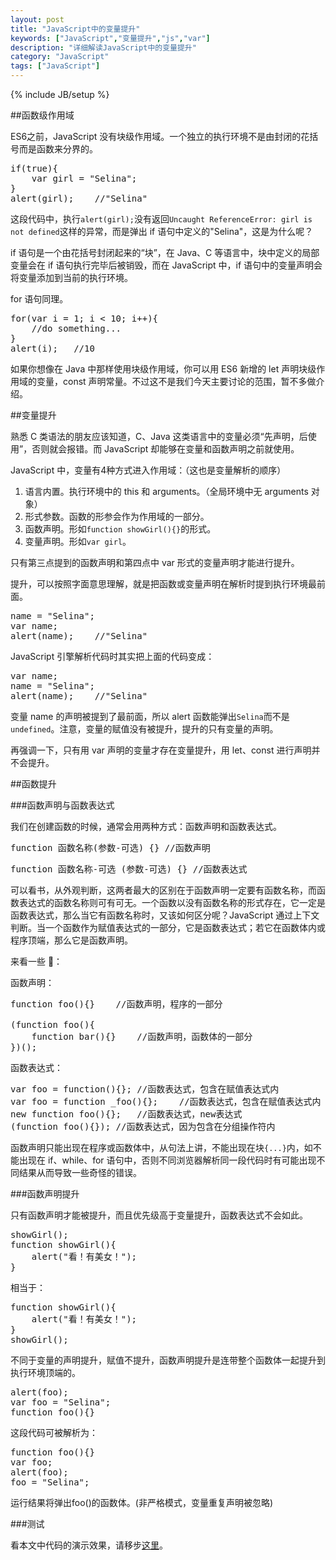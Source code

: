 ```yaml
---
layout: post
title: "JavaScript中的变量提升"
keywords: ["JavaScript","变量提升","js","var"]
description: "详细解读JavaScript中的变量提升"
category: "JavaScript"
tags: ["JavaScript"]
---
```

{% include JB/setup %}

##函数级作用域

ES6之前，JavaScript 没有块级作用域。一个独立的执行环境不是由封闭的花括号而是函数来分界的。

<pre>
if(true){
    var girl = "Selina";
}
alert(girl);	//"Selina"
</pre>

这段代码中，执行`alert(girl);`没有返回`Uncaught ReferenceError: girl is not defined`这样的异常，而是弹出 if 语句中定义的"Selina"，这是为什么呢？

if 语句是一个由花括号封闭起来的“块”，在 Java、C 等语言中，块中定义的局部变量会在 if 语句执行完毕后被销毁，而在 JavaScript 中，if 语句中的变量声明会将变量添加到当前的执行环境。

for 语句同理。

<pre>
for(var i = 1; i < 10; i++){
    //do something...
}
alert(i);	//10
</pre>

如果你想像在 Java 中那样使用块级作用域，你可以用 ES6 新增的 let 声明块级作用域的变量，const 声明常量。不过这不是我们今天主要讨论的范围，暂不多做介绍。

##变量提升

熟悉 C 类语法的朋友应该知道，C、Java 这类语言中的变量必须“先声明，后使用”，否则就会报错。而 JavaScript 却能够在变量和函数声明之前就使用。

JavaScript 中，变量有4种方式进入作用域：（这也是变量解析的顺序）

1. 语言内置。执行环境中的 this 和 arguments。（全局环境中无 arguments 对象）
2. 形式参数。函数的形参会作为作用域的一部分。
3. 函数声明。形如`function showGirl(){}`的形式。
4. 变量声明。形如`var girl`。

只有第三点提到的函数声明和第四点中 var 形式的变量声明才能进行提升。

提升，可以按照字面意思理解，就是把函数或变量声明在解析时提到执行环境最前面。

<pre>
name = "Selina";
var name;
alert(name);	//"Selina"
</pre>

JavaScript 引擎解析代码时其实把上面的代码变成：

<pre>
var name;
name = "Selina";
alert(name);	//"Selina"
</pre>

变量 name 的声明被提到了最前面，所以 alert 函数能弹出`Selina`而不是`undefined`。注意，变量的赋值没有被提升，提升的只有变量的声明。

再强调一下，只有用 var 声明的变量才存在变量提升，用 let、const 进行声明并不会提升。

##函数提升

###函数声明与函数表达式

我们在创建函数的时候，通常会用两种方式：函数声明和函数表达式。

<pre>
function 函数名称(参数-可选) {}	//函数声明
</pre>

<pre>
function 函数名称-可选 (参数-可选) {}	//函数表达式
</pre>

可以看书，从外观判断，这两者最大的区别在于函数声明一定要有函数名称，而函数表达式的函数名称则可有可无。一个函数以没有函数名称的形式存在，它一定是函数表达式，那么当它有函数名称时，又该如何区分呢？JavaScript 通过上下文判断。当一个函数作为赋值表达式的一部分，它是函数表达式；若它在函数体内或程序顶端，那么它是函数声明。

来看一些 🌰：

函数声明：

<pre>
function foo(){}	//函数声明，程序的一部分

(function foo(){
	function bar(){}	//函数声明，函数体的一部分
})();
</pre>

函数表达式：

<pre>
var foo = function(){};	//函数表达式，包含在赋值表达式内
var foo = function _foo(){};	//函数表达式，包含在赋值表达式内
new function foo(){};	//函数表达式，new表达式
(function foo(){});	//函数表达式，因为包含在分组操作符内
</pre>

函数声明只能出现在程序或函数体中，从句法上讲，不能出现在块`{...}`内，如不能出现在 if、while、for 语句中，否则不同浏览器解析同一段代码时有可能出现不同结果从而导致一些奇怪的错误。

###函数声明提升

只有函数声明才能被提升，而且优先级高于变量提升，函数表达式不会如此。

<pre>
showGirl();
function showGirl(){
    alert("看！有美女！");
}
</pre>

相当于：

<pre>
function showGirl(){
    alert("看！有美女！");
}
showGirl();
</pre>

不同于变量的声明提升，赋值不提升，函数声明提升是连带整个函数体一起提升到执行环境顶端的。

<pre>
alert(foo);
var foo = "Selina";
function foo(){}
</pre>

这段代码可被解析为：

<pre>
function foo(){}
var foo;
alert(foo);
foo = "Selina";
</pre>

运行结果将弹出foo()的函数体。(非严格模式，变量重复声明被忽略)

###测试

看本文中代码的演示效果，请移步[这里](http://blog.hardworking.top/example/hoisting/)。